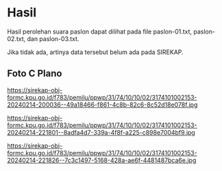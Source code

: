 # Hasil

Hasil perolehan suara paslon dapat dilihat pada file paslon-01.txt, paslon-02.txt, dan paslon-03.txt.

Jika tidak ada, artinya data tersebut belum ada pada SIREKAP.

## Foto C Plano

https://sirekap-obj-formc.kpu.go.id/f783/pemilu/ppwp/31/74/10/10/02/3174101002153-20240214-200036--49a18466-f861-4c8b-82c6-8c52d18e078f.jpg

https://sirekap-obj-formc.kpu.go.id/f783/pemilu/ppwp/31/74/10/10/02/3174101002153-20240214-221801--8adfa4d7-339a-4f8f-a225-c898e7004bf9.jpg

https://sirekap-obj-formc.kpu.go.id/f783/pemilu/ppwp/31/74/10/10/02/3174101002153-20240214-221826--7c3c1497-5168-428a-ae6f-4481487bca6e.jpg
